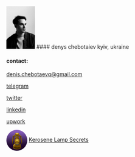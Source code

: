 <img src="img.jpeg" width="75" height="112">
#### denys chebotaiev
kyiv, ukraine

#### contact:

[denis.chebotaevq@gmail.com](mailto:denis.chebotaevq@gmail.com)

[telegram](https://t.me/MrVeato)

[twitter](https://twitter.com/MrVeato)

[linkedin](https://www.linkedin.com/in/mrveato/)

[upwork](https://www.upwork.com/freelancers/mrveato)

<div>
    <img class="circular--square" style="vertical-align: middle; border-radius: 50%;" src="Kerosene Lamp.png" width="55" height="55" alt="Kerosene Lamp Secrets">
    <a href="https://kerosenelampsecrets.com">
    Kerosene Lamp Secrets
    </a>
</div>

<br>
